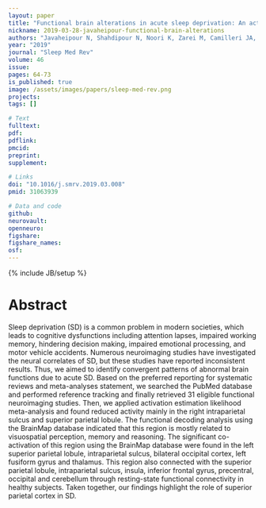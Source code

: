 ```yaml
---
layout: paper
title: "Functional brain alterations in acute sleep deprivation: An activation likelihood estimation meta-analysis."
nickname: 2019-03-28-javaheipour-functional-brain-alterations
authors: "Javaheipour N, Shahdipour N, Noori K, Zarei M, Camilleri JA, Laird AR, Fox PT, Eickhoff SB, Eickhoff CR, Rosenzweig I, Khazaie H, Tahmasian M"
year: "2019"
journal: "Sleep Med Rev"
volume: 46
issue: 
pages: 64-73
is_published: true
image: /assets/images/papers/sleep-med-rev.png
projects:
tags: []

# Text
fulltext:
pdf:
pdflink:
pmcid: 
preprint:
supplement:

# Links
doi: "10.1016/j.smrv.2019.03.008"
pmid: 31063939

# Data and code
github:
neurovault:
openneuro:
figshare:
figshare_names:
osf:
---
```

{% include JB/setup %}

# Abstract

Sleep deprivation (SD) is a common problem in modern societies, which leads to cognitive dysfunctions including attention lapses, impaired working memory, hindering decision making, impaired emotional processing, and motor vehicle accidents. Numerous neuroimaging studies have investigated the neural correlates of SD, but these studies have reported inconsistent results. Thus, we aimed to identify convergent patterns of abnormal brain functions due to acute SD. Based on the preferred reporting for systematic reviews and meta-analyses statement, we searched the PubMed database and performed reference tracking and finally retrieved 31 eligible functional neuroimaging studies. Then, we applied activation estimation likelihood meta-analysis and found reduced activity mainly in the right intraparietal sulcus and superior parietal lobule. The functional decoding analysis using the BrainMap database indicated that this region is mostly related to visuospatial perception, memory and reasoning. The significant co-activation of this region using the BrainMap database were found in the left superior parietal lobule, intraparietal sulcus, bilateral occipital cortex, left fusiform gyrus and thalamus. This region also connected with the superior parietal lobule, intraparietal sulcus, insula, inferior frontal gyrus, precentral, occipital and cerebellum through resting-state functional connectivity in healthy subjects. Taken together, our findings highlight the role of superior parietal cortex in SD.
